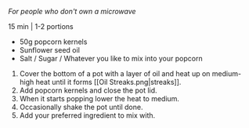 *For people who don't own a microwave*

15 min | 1-2 portions

- 50g popcorn kernels
- Sunflower seed oil
- Salt / Sugar / Whatever you like to mix into your popcorn

1. Cover the bottom of a pot with a layer of oil and heat up on medium-high heat until it forms [[Oil Streaks.png|streaks]].
2. Add popcorn kernels and close the pot lid.
3. When it starts popping lower the heat to medium.
4. Occasionally shake the pot until done.
5. Add your preferred ingredient to mix with.